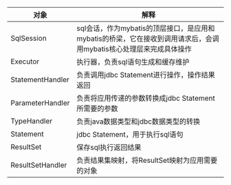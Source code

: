 对象 | 解释
---|---
SqlSession | sql会话，作为mybatis的顶层接口，是应用和mybatis的桥梁，它在接收到调用请求后，会调用mybatis核心处理层来完成具体操作
Executor | 执行器，负责sql语句生成和缓存维护  
StatementHandler | 负责调用jdbc Statement进行操作，操作结果返回
ParameterHandler | 负责将应用传递的参数转换成jdbc Statement所需要的参数
TypeHandler | 负责java数据类型和jdbc数据类型的转换
Statement | jdbc Statement，用于执行sql语句
ResultSet | 保存sql执行返回结果
ResultSetHandler | 负责结果集映射，将ResultSet映射为应用需要的对象  

